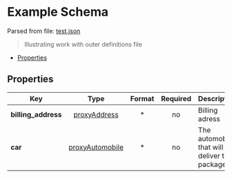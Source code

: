 # __Example Schema__

Parsed from file: [test.json](https://github.com/McCastles/JMC/blob/master/examples/outer/test.json)
> Illustrating work with outer definitions file
* [Properties](#properties)
## __Properties__
|Key|Type|Format|Required|Description|
|-|:-:|:-:|:-:|-|
|__billing_address__|[proxyAddress](./definitions/proxy.md#proxyAddress)|*|no|Billing adress|
|__car__|[proxyAutomobile](./definitions/proxy.md#proxyAutomobile)|*|no|The automobile that will deliver the package|